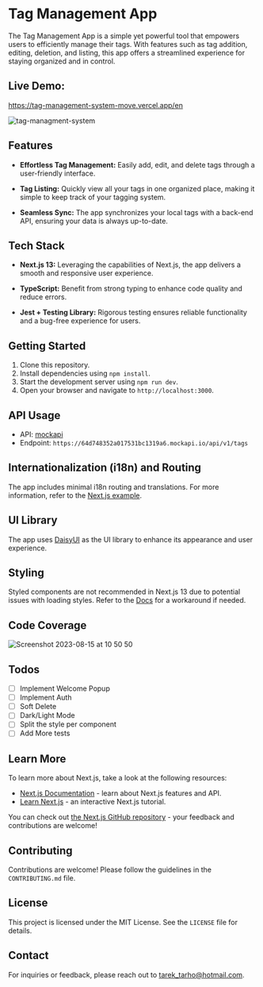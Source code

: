 # Tag Management App

The Tag Management App is a simple yet powerful tool that empowers users to efficiently manage their tags. With features such as tag addition, editing, deletion, and listing, this app offers a streamlined experience for staying organized and in control.

## Live Demo:
https://tag-management-system-move.vercel.app/en

![tag-managment-system](https://github.com/tarektarho/tag-management-system-move/assets/18512695/4d917338-26d0-45ed-81c4-9e1477423c90)


## Features

- **Effortless Tag Management:** Easily add, edit, and delete tags through a user-friendly interface.

- **Tag Listing:** Quickly view all your tags in one organized place, making it simple to keep track of your tagging system.

- **Seamless Sync:** The app synchronizes your local tags with a back-end API, ensuring your data is always up-to-date.

## Tech Stack

- **Next.js 13:** Leveraging the capabilities of Next.js, the app delivers a smooth and responsive user experience.

- **TypeScript:** Benefit from strong typing to enhance code quality and reduce errors.

- **Jest + Testing Library:** Rigorous testing ensures reliable functionality and a bug-free experience for users.

## Getting Started

1. Clone this repository.
2. Install dependencies using `npm install`.
3. Start the development server using `npm run dev`.
4. Open your browser and navigate to `http://localhost:3000`.

## API Usage

- API: [mockapi](https://64d748352a017531bc1319a6.mockapi.io/api/v1/)
- Endpoint: `https://64d748352a017531bc1319a6.mockapi.io/api/v1/tags`

## Internationalization (i18n) and Routing

The app includes minimal i18n routing and translations. For more information, refer to the [Next.js example](https://github.com/vercel/next.js/tree/canary/examples/app-dir-i18n-routing).

## UI Library

The app uses [DaisyUI](https://daisyui.com) as the UI library to enhance its appearance and user experience.

## Styling

Styled components are not recommended in Next.js 13 due to potential issues with loading styles. Refer to the [Docs](https://nextjs.org/docs/app/building-your-application/styling/css-in-js#styled-components) for a workaround if needed.



## Code Coverage

![Screenshot 2023-08-15 at 10 50 50](https://github.com/tarektarho/tag-management-system-move/assets/18512695/0a4d29e3-918e-424b-9815-7df7fc0a5c8d)


## Todos

- [ ] Implement Welcome Popup
- [ ] Implement Auth
- [ ] Soft Delete
- [ ] Dark/Light Mode
- [ ] Split the style per component
- [ ] Add More tests

## Learn More

To learn more about Next.js, take a look at the following resources:

- [Next.js Documentation](https://nextjs.org/docs) - learn about Next.js features and API.
- [Learn Next.js](https://nextjs.org/learn) - an interactive Next.js tutorial.

You can check out [the Next.js GitHub repository](https://github.com/vercel/next.js/) - your feedback and contributions are welcome!

## Contributing

Contributions are welcome! Please follow the guidelines in the `CONTRIBUTING.md` file.

## License

This project is licensed under the MIT License. See the `LICENSE` file for details.

## Contact

For inquiries or feedback, please reach out to [tarek_tarho@hotmail.com](tarek_tarho@hotmail.com).
